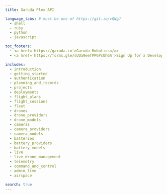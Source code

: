 ```yaml
---
title: Garuda Plex API

language_tabs: # must be one of https://git.io/vQNgJ
  - shell
  - ruby
  - python
  - javascript

toc_footers:
  - <a href='https://garuda.io'>Garuda Robotics</a>
  - <a href='https://forms.gle/sUUa9eefPPGPsUhGA'>Sign Up for a Developer Key</a>

includes:
  - introduction
  - getting_started
  - authentication
  - planning_and_records
  - projects
  - deployments
  - flight_plans
  - flight_sessions
  - fleet
  - drones
  - drone_providers
  - drone_models
  - cameras
  - camera_providers
  - camera_models
  - batteries
  - battery_providers
  - battery_models
  - live
  - live_drone_management
  - telemetry
  - command_and_control
  - admin_live
  - airspace

search: true
---
```


